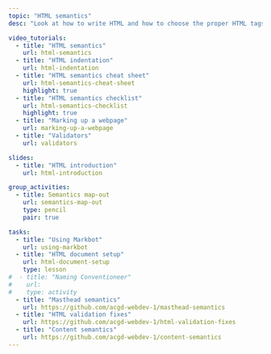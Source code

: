 ```yaml
---
topic: "HTML semantics"
desc: "Look at how to write HTML and how to choose the proper HTML tags."

video_tutorials:
  - title: "HTML semantics"
    url: html-semantics
  - title: "HTML indentation"
    url: html-indentation
  - title: "HTML semantics cheat sheet"
    url: html-semantics-cheat-sheet
    highlight: true
  - title: "HTML semantics checklist"
    url: html-semantics-checklist
    highlight: true
  - title: "Marking up a webpage"
    url: marking-up-a-webpage
  - title: "Validators"
    url: validators

slides:
  - title: "HTML introduction"
    url: html-introduction

group_activities:
  - title: Semantics map-out
    url: semantics-map-out
    type: pencil
    pair: true

tasks:
  - title: "Using Markbot"
    url: using-markbot
  - title: "HTML document setup"
    url: html-document-setup
    type: lesson
#  - title: "Naming Conventioneer"
#    url:
#    type: activity
  - title: "Masthead semantics"
    url: https://github.com/acgd-webdev-1/masthead-semantics
  - title: "HTML validation fixes"
    url: https://github.com/acgd-webdev-1/html-validation-fixes
  - title: "Content semantics"
    url: https://github.com/acgd-webdev-1/content-semantics
---
```

